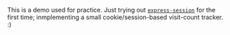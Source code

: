 This is a demo used for practice. Just trying out [`express-session`](https://www.npmjs.com/package/express-session) for the first time; inmplementing a small cookie/session-based visit-count tracker. :)
